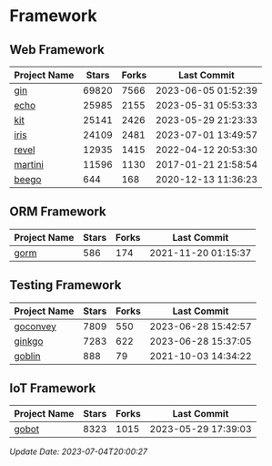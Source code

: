 # Framework

## Web Framework
| Project Name | Stars | Forks | Last Commit |
| ------------ | ----- | ----- | ----------- |
| [gin](https://github.com/gin-gonic/gin) | 69820 | 7566 | 2023-06-05 01:52:39 |
| [echo](https://github.com/labstack/echo) | 25985 | 2155 | 2023-05-31 05:53:33 |
| [kit](https://github.com/go-kit/kit) | 25141 | 2426 | 2023-05-29 21:23:33 |
| [iris](https://github.com/kataras/iris) | 24109 | 2481 | 2023-07-01 13:49:57 |
| [revel](https://github.com/revel/revel) | 12935 | 1415 | 2022-04-12 20:53:30 |
| [martini](https://github.com/go-martini/martini) | 11596 | 1130 | 2017-01-21 21:58:54 |
| [beego](https://github.com/astaxie/beego) | 644 | 168 | 2020-12-13 11:36:23 |

## ORM Framework
| Project Name | Stars | Forks | Last Commit |
| ------------ | ----- | ----- | ----------- |
| [gorm](https://github.com/jinzhu/gorm) | 586 | 174 | 2021-11-20 01:15:37 |

## Testing Framework
| Project Name | Stars | Forks | Last Commit |
| ------------ | ----- | ----- | ----------- |
| [goconvey](https://github.com/smartystreets/goconvey) | 7809 | 550 | 2023-06-28 15:42:57 |
| [ginkgo](https://github.com/onsi/ginkgo) | 7283 | 622 | 2023-06-28 15:37:05 |
| [goblin](https://github.com/franela/goblin) | 888 | 79 | 2021-10-03 14:34:22 |

## IoT Framework
| Project Name | Stars | Forks | Last Commit |
| ------------ | ----- | ----- | ----------- |
| [gobot](https://github.com/hybridgroup/gobot) | 8323 | 1015 | 2023-05-29 17:39:03 |

*Update Date: 2023-07-04T20:00:27*